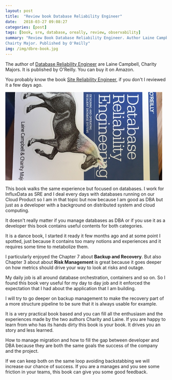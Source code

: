 ```yaml
---
layout: post
title:  "Review book Database Reliability Engineer"
date:   2018-03-27 09:08:27
categories: [post]
tags: [book, sre, database, oreally, review, observability]
summary: "Review Book Database Reliability Engineer. Author Laine Campbell and
Chairty Major. Published by O'Reilly"
img: /img/dbre-book.jpg
---
```

The author of [Database Reliability Engineer](http://amzn.to/2FE5z4V) are Laine Campbell, Charity Majors.
It is published by O'Reilly. You can buy it on Amazon.

You probably know the book [Site Reliability
Engineer](https://gianarb.it/blog/site-reliability-engineering-review), if you don't I reviewed
it a few days ago.

<img src="/img/dbre-book.jpg" class="img-fluid">

This book walks the same experience but focused on databases. I work for
InfluxData as SRE and I deal every days with databases running on our Cloud
Product so I am in that topic but now because I am good as DBA but just as a
developer with a background on distributed system and cloud computing.

It doesn't really matter if you manage databases as DBA or if you use it as a
developer this book contains useful contents for both categories.

It is a dance book, I started it ready it few months ago and at some point I
spotted, just because it contains too many notions and experiences and it
requires some time to metabolize them.

I particularly enjoyed the Chapter 7 about **Backup and Recovery**. But also Chapter
3 about about **Risk Management** is great because it goes deeper on how metrics
should drive your way to look at risks and outage.

My daily job is all around database orchestration, containers and so on. So I
found this book very useful for my day to day job and it enforced the expectation
that I had about the application that I am building.

I will try to go deeper on backup management to make the recovery part of a more
structure pipeline to be sure that it is always usable for example.

It is a very practical book based and you can fill all the enthusiasm and the
experiences made by the two authors Charity and Laine. If you are happy to
learn from who has its hands dirty this book is your book. It drives you an
story and less learned.

How to manage migration and how to fill the gap between developer and DBA
because they are both the same goals the success of the company and the project.

If we can keep both on the same loop avoiding backstabbing we will increase our
chance of success. If you are a manages and you see some friction in your teams,
this book can give you some good feedback.
